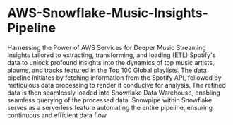 # AWS-Snowflake-Music-Insights-Pipeline
 
Harnessing the Power of AWS Services for Deeper Music Streaming Insights tailored to extracting, transforming, and loading (ETL) Spotify's data to unlock profound insights into the dynamics of top music artists, albums, and tracks featured in the Top 100 Global playlists. The data pipeline initiates by fetching information from the Spotify API, followed by meticulous data processing to render it conducive for analysis. The refined data is then seamlessly loaded into Snowflake Data Warehouse, enabling seamless querying of the processed data. Snowpipe within Snowflake serves as a serverless feature automating the entire pipeline, ensuring continuous and efficient data flow.
